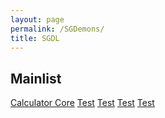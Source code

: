 ```yaml
---
layout: page
permalink: /SGDemons/
title: SGDL
---
```

## **Mainlist**

[Calculator Core](https://github.com/jekyll/minima) [Test](https://github.com/jekyll/minima) [Test](https://github.com/jekyll/minima) [Test](https://github.com/jekyll/minima) [Test](https://github.com/jekyll/minima)